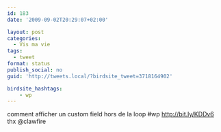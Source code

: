```yaml
---
id: 183
date: '2009-09-02T20:29:07+02:00'

layout: post
categories:
  - Vis ma vie
tags:
  - tweet
format: status
publish_social: no
guid: 'http://tweets.local/?birdsite_tweet=3718164902'

birdsite_hashtags:
    - wp
---
```


comment afficher un custom field hors de la loop #wp http://bit.ly/KDDv6  
 thx @clawfire